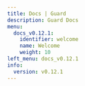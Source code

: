 ```yaml
---
title: Docs | Guard
description: Guard Docs
menu:
  docs_v0.12.1:
    identifier: welcome
    name: Welcome
    weight: 10
left_menu: docs_v0.12.1
info:
  version: v0.12.1
---
```


